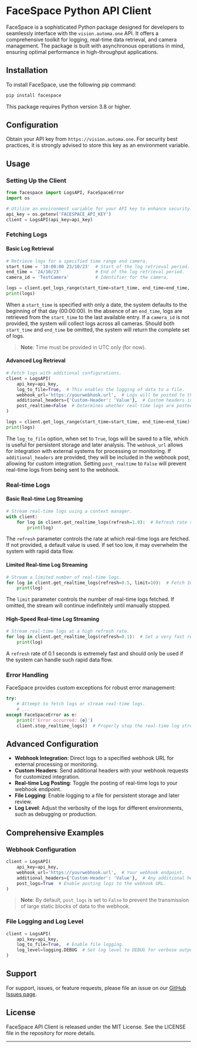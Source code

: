 # FaceSpace Python API Client

FaceSpace is a sophisticated Python package designed for developers to seamlessly interface with the `vision.automa.one` API. It offers a comprehensive toolkit for logging, real-time data retrieval, and camera management. The package is built with asynchronous operations in mind, ensuring optimal performance in high-throughput applications.

## Installation

To install FaceSpace, use the following pip command:

```sh
pip install facespace
```

This package requires Python version 3.8 or higher.

## Configuration

Obtain your API key from `https://vision.automa.one`. For security best practices, it is strongly advised to store this key as an environment variable.

## Usage

### Setting Up the Client

```python
from facespace import LogsAPI, FaceSpaceError
import os

# Utilize an environment variable for your API key to enhance security.
api_key = os.getenv('FACESPACE_API_KEY')
client = LogsAPI(api_key=api_key)
```

### Fetching Logs

#### Basic Log Retrieval

```python
# Retrieve logs for a specified time range and camera.
start_time = '10:00:00 23/10/23'  # Start of the log retrieval period.
end_time = '24/10/23'             # End of the log retrieval period.
camera_id = 'TestCamera'          # Identifier for the camera.

logs = client.get_logs_range(start_time=start_time, end_time=end_time, camera_id=camera_id)
print(logs)
```

When a `start_time` is specified with only a date, the system defaults to the beginning of that day (00:00:00). In the absence of an `end_time`, logs are retrieved from the `start_time` to the last available entry. If a `camera_id` is not provided, the system will collect logs across all cameras. Should both `start_time` and `end_time` be omitted, the system will return the complete set of logs.

> **Note**: Time must be provided in UTC only (for now).

#### Advanced Log Retrieval

```python
# Fetch logs with additional configurations.
client = LogsAPI(
    api_key=api_key,
    log_to_file=True,  # This enables the logging of data to a file.
    webhook_url='https://yourwebhook.url',  # Logs will be posted to this webhook URL.
    additional_headers={'Custom-Header': 'Value'},  # Custom headers included in the webhook post.
    post_realtime=False  # Determines whether real-time logs are posted to the webhook.
)

logs = client.get_logs_range(start_time=start_time, end_time=end_time)
print(logs)
```

The `log_to_file` option, when set to `True`, logs will be saved to a file, which is useful for persistent storage and later analysis. The `webhook_url` allows for integration with external systems for processing or monitoring. If `additional_headers` are provided, they will be included in the webhook post, allowing for custom integration. Setting `post_realtime` to `False` will prevent real-time logs from being sent to the webhook.

### Real-time Logs

#### Basic Real-time Log Streaming

```python
# Stream real-time logs using a context manager.
with client:
    for log in client.get_realtime_logs(refresh=1.0):  # Refresh rate set to 1 second.
        print(log)
```

The `refresh` parameter controls the rate at which real-time logs are fetched. If not provided, a default value is used. If set too low, it may overwhelm the system with rapid data flow.

#### Limited Real-time Log Streaming

```python
# Stream a limited number of real-time logs.
for log in client.get_realtime_logs(refresh=0.5, limit=10):  # Fetch 10 logs with a half-second pause.
    print(log)
```

The `limit` parameter controls the number of real-time logs fetched. If omitted, the stream will continue indefinitely until manually stopped.

#### High-Speed Real-time Log Streaming

```python
# Stream real-time logs at a high refresh rate.
for log in client.get_realtime_logs(refresh=0.1):  # Set a very fast refresh rate.
    print(log)
```

A `refresh` rate of 0.1 seconds is extremely fast and should only be used if the system can handle such rapid data flow.

### Error Handling

FaceSpace provides custom exceptions for robust error management:

```python
try:
    # Attempt to fetch logs or stream real-time logs.
    # ...
except FaceSpaceError as e:
    print(f'Error occurred: {e}')
    client.stop_realtime_logs()  # Properly stop the real-time log stream.
```

## Advanced Configuration

- **Webhook Integration**: Direct logs to a specified webhook URL for external processing or monitoring.
- **Custom Headers**: Send additional headers with your webhook requests for customized integration.
- **Real-time Log Posting**: Toggle the posting of real-time logs to your webhook endpoint.
- **File Logging**: Enable logging to a file for persistent storage and later review.
- **Log Level**: Adjust the verbosity of the logs for different environments, such as debugging or production.

## Comprehensive Examples

### Webhook Configuration

```python
client = LogsAPI(
    api_key=api_key,
    webhook_url='https://yourwebhook.url',  # Your webhook endpoint.
    additional_headers={'Custom-Header': 'Value'},  # Any additional headers you require.
    post_logs=True  # Enable posting logs to the webhook URL.
)
```

> **Note**: By default, `post_logs` is set to `False` to prevent the transmission of large static blocks of data to the webhook.

### File Logging and Log Level

```python
client = LogsAPI(
    api_key=api_key,
    log_to_file=True,  # Enable file logging.
    log_level=logging.DEBUG  # Set log level to DEBUG for verbose output.
)
```

## Support

For support, issues, or feature requests, please file an issue on our [GitHub Issues page](https://github.com/Automa-Research/facesapce-python-client/issues).

## License

FaceSpace API Client is released under the MIT License. See the LICENSE file in the repository for more details.

---
